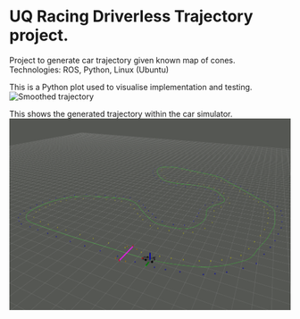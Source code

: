 # UQ Racing Driverless Trajectory project.

Project to generate car trajectory given known map of cones. <br/>
Technologies: ROS, Python, Linux (Ubuntu)

This is a Python plot used to visualise implementation and testing.
![Smoothed trajectory](https://github.com/harry-nguyen-1234/proejct-package-pp-trajectory-tree-feature_harry/blob/master/4midpoints_interpolated.png)

This shows the generated trajectory within the car simulator.
![Smoothed trajectory](https://github.com/harry-nguyen-1234/UQ-Racing-Driverless-Trajectory-project/blob/master/5published_trajectory.png)
